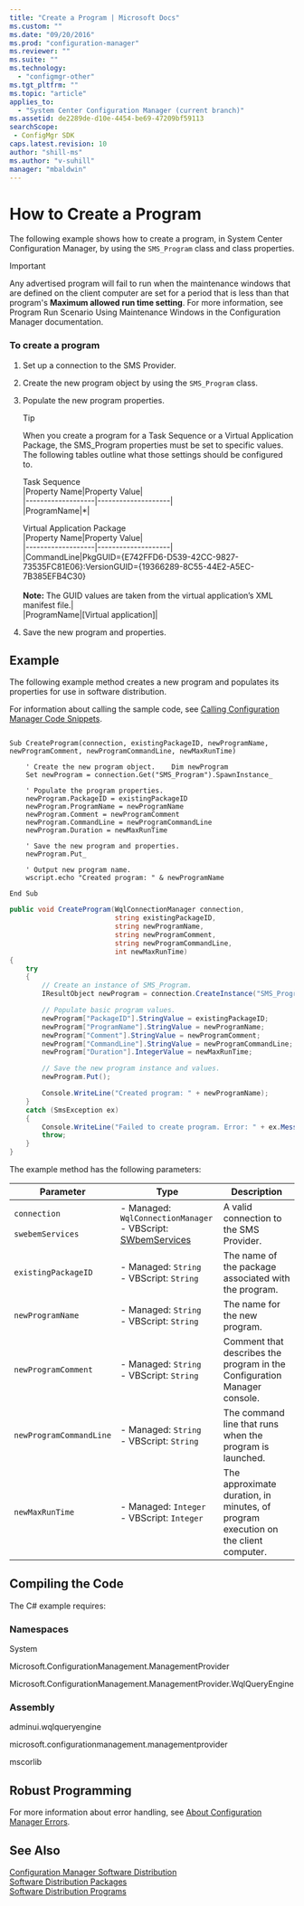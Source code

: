 ```yaml
---
title: "Create a Program | Microsoft Docs"
ms.custom: ""
ms.date: "09/20/2016"
ms.prod: "configuration-manager"
ms.reviewer: ""
ms.suite: ""
ms.technology:
  - "configmgr-other"
ms.tgt_pltfrm: ""
ms.topic: "article"
applies_to:
  - "System Center Configuration Manager (current branch)"
ms.assetid: de2289de-d10e-4454-be69-47209bf59113searchScope: - ConfigMgr SDK
caps.latest.revision: 10
author: "shill-ms"
ms.author: "v-suhill"
manager: "mbaldwin"
---
```

# How to Create a Program
The following example shows how to create a program, in System Center Configuration Manager, by using the `SMS_Program` class and class properties.  

> [!IMPORTANT]
>  Any advertised program will fail to run when the maintenance windows that are defined on the client computer are set for a period that is less than that program's **Maximum allowed run time setting**. For more information, see Program Run Scenario Using Maintenance Windows in the Configuration Manager documentation.  

### To create a program  

1.  Set up a connection to the SMS Provider.  

2.  Create the new program object by using the `SMS_Program` class.  

3.  Populate the new program properties.  

    > [!TIP]
    >  When you create a program for a Task Sequence or a Virtual Application Package, the SMS_Program properties must be set to specific values. The following tables outline what those settings should be configured to.  

     Task Sequence  
     |Property Name|Property Value|  
    |-------------------|--------------------|  
    |ProgramName|*|  

     Virtual Application Package  
     |Property Name|Property Value|  
    |-------------------|--------------------|  
    |CommandLine|PkgGUID={E742FFD6-D539-42CC-9827-73535FC81E06}:VersionGUID={19366289-8C55-44E2-A5EC-7B385EFB4C30}<br /><br /> **Note:** The GUID values are taken from the virtual application’s XML manifest file.|  
    |ProgramName|[Virtual application]|  

4.  Save the new program and properties.  

## Example  
 The following example method creates a new program and populates its properties for use in software distribution.  

 For information about calling the sample code, see [Calling Configuration Manager Code Snippets](../../../../develop/core/understand/calling-code-snippets.md).  

```vbs  

Sub CreateProgram(connection, existingPackageID, newProgramName, newProgramComment, newProgramCommandLine, newMaxRunTime)  

    ' Create the new program object.    Dim newProgram  
    Set newProgram = connection.Get("SMS_Program").SpawnInstance_  

    ' Populate the program properties.  
    newProgram.PackageID = existingPackageID  
    newProgram.ProgramName = newProgramName  
    newProgram.Comment = newProgramComment  
    newProgram.CommandLine = newProgramCommandLine  
    newProgram.Duration = newMaxRunTime  

    ' Save the new program and properties.  
    newProgram.Put_  

    ' Output new program name.  
    wscript.echo "Created program: " & newProgramName  

End Sub  
```  

```c#  
public void CreateProgram(WqlConnectionManager connection,   
                          string existingPackageID,   
                          string newProgramName,   
                          string newProgramComment,   
                          string newProgramCommandLine,  
                          int newMaxRunTime)  
{  
    try  
    {  
        // Create an instance of SMS_Program.  
        IResultObject newProgram = connection.CreateInstance("SMS_Program");  

        // Populate basic program values.  
        newProgram["PackageID"].StringValue = existingPackageID;  
        newProgram["ProgramName"].StringValue = newProgramName;  
        newProgram["Comment"].StringValue = newProgramComment;  
        newProgram["CommandLine"].StringValue = newProgramCommandLine;  
        newProgram["Duration"].IntegerValue = newMaxRunTime;  

        // Save the new program instance and values.  
        newProgram.Put();  

        Console.WriteLine("Created program: " + newProgramName);  
    }  
    catch (SmsException ex)  
    {  
        Console.WriteLine("Failed to create program. Error: " + ex.Message);  
        throw;  
    }  
}  
```  

 The example method has the following parameters:  

|Parameter|Type|Description|  
|---------------|----------|-----------------|  
|`connection`<br /><br /> `swebemServices`|-   Managed: `WqlConnectionManager`<br />-   VBScript: [SWbemServices](https://msdn.microsoft.com/library/aa393854.aspx)|A valid connection to the SMS Provider.|  
|`existingPackageID`|-   Managed: `String`<br />-   VBScript: `String`|The name of the package associated with the program.|  
|`newProgramName`|-   Managed: `String`<br />-   VBScript: `String`|The name for the new program.|  
|`newProgramComment`|-   Managed: `String`<br />-   VBScript: `String`|Comment that describes the program in the Configuration Manager console.|  
|`newProgramCommandLine`|-   Managed: `String`<br />-   VBScript: `String`|The command line that runs when the program is launched.|  
|`newMaxRunTime`|-   Managed: `Integer`<br />-   VBScript: `Integer`|The approximate duration, in minutes, of program execution on the client computer.|  

## Compiling the Code  
 The C# example requires:  

### Namespaces  
 System  

 Microsoft.ConfigurationManagement.ManagementProvider  

 Microsoft.ConfigurationManagement.ManagementProvider.WqlQueryEngine  

### Assembly  
 adminui.wqlqueryengine  

 microsoft.configurationmanagement.managementprovider  

 mscorlib  

## Robust Programming  
 For more information about error handling, see [About Configuration Manager Errors](../../../../develop/core/understand/about-configuration-manager-errors.md).  

## See Also  
 [Configuration Manager Software Distribution](../../../../develop/core/servers/configure/software-distribution.md)   
 [Software Distribution Packages](../../../../develop/core/servers/configure/software-distribution-packages.md)   
 [Software Distribution Programs](../../../../develop/core/servers/configure/software-distribution-programs.md)
